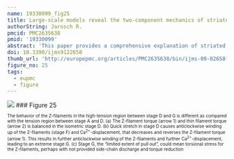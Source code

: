 ```yaml
---
name: 19330099_fig25
title: Large-scale models reveal the two-component mechanics of striated muscle.
authorString: Jarosch R.
pmcid: PMC2635638
pmid: '19330099'
abstract: 'This paper provides a comprehensive explanation of striated muscle mechanics and contraction on the basis of filament rotations. Helical proteins, particularly the coiled-coils of tropomyosin, myosin and alpha-actinin, shorten their H-bonds cooperatively and produce torque and filament rotations when the Coulombic net-charge repulsion of their highly charged side-chains is diminished by interaction with ions. The classical "two-component model" of active muscle differentiated a "contractile component" which stretches the "series elastic component" during force production. The contractile components are the helically shaped thin filaments of muscle that shorten the sarcomeres by clockwise drilling into the myosin cross-bridges with torque decrease (= force-deficit). Muscle stretch means drawing out the thin filament helices off the cross-bridges under passive counterclockwise rotation with torque increase (= stretch activation). Since each thin filament is anchored by four elastic alpha-actinin Z-filaments (provided with force-regulating sites for Ca(2+) binding), the thin filament rotations change the torsional twist of the four Z-filaments as the "series elastic components". Large scale models simulate the changes of structure and force in the Z-band by the different Z-filament twisting stages A, B, C, D, E, F and G. Stage D corresponds to the isometric state. The basic phenomena of muscle physiology, i. e. latency relaxation, Fenn-effect, the force-velocity relation, the length-tension relation, unexplained energy, shortening heat, the Huxley-Simmons phases, etc. are explained and interpreted with the help of the model experiments.'
doi: 10.3390/ijms9122658
thumb_url: 'http://europepmc.org/articles/PMC2635638/bin/ijms-09-02658f25.gif'
figure_no: 25
tags:
  - eupmc
  - figure
---
```

<img src='http://europepmc.org/articles/PMC2635638/bin/ijms-09-02658f25.jpg' style='max-height: 300px'>
### Figure 25
<p style='font-size: 10px;'>The behavior of the Z-filaments in the high-tension region between stage D and G is different as compared with the tension region between stage A and D.  (a) The Z-filament torque (arrow 1) and thin filament torque (arrow 2) is balanced in the isometric stage D. (b) Quick stretch in stage D causes anticlockwise winding up of the Z-filaments (stage F) and Ca<sup>2+</sup>-displacement, that decreases and reverses the Z-filament torque (arrow 1). This results in further anticlockwise winding of the Z-filaments and further Ca<sup>2+</sup>-displacement, leading to an extreme stage G. (c) Stage G, the “limited extent of pull out”, could mean torsional stress for the Z-filaments, perhaps with not provided side-chain discharge and torque reduction</p>